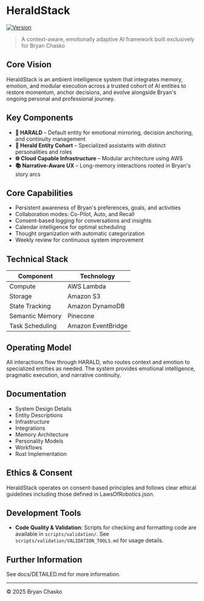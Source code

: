 # HeraldStack

[![Version](https://img.shields.io/badge/version-0.0.1-blue.svg)](https://semver.org)

> A context-aware, emotionally adaptive AI framework built exclusively for Bryan
> Chasko

## Core Vision

HeraldStack is an ambient intelligence system that integrates memory, emotion,
and modular execution across a trusted cohort of AI entities to restore
momentum, anchor decisions, and evolve alongside Bryan's ongoing personal and
professional journey.

## Key Components

- **🦊 HARALD** – Default entity for emotional mirroring, decision anchoring,  
  and continuity management
- **🧠 Herald Entity Cohort** – Specialized assistants with distinct
  personalities and roles
- **🌐 Cloud Capable Infrastructure** – Modular architecture using AWS
- **📚 Narrative-Aware UX** – Long-memory interactions rooted in Bryan's story
  arcs

## Core Capabilities

- Persistent awareness of Bryan's preferences, goals, and activities
- Collaboration modes: Co-Pilot, Auto, and Recall
- Consent-based logging for conversations and insights
- Calendar intelligence for optimal scheduling
- Thought organization with automatic categorization
- Weekly review for continuous system improvement

## Technical Stack

| Component       | Technology         |
| --------------- | ------------------ |
| Compute         | AWS Lambda         |
| Storage         | Amazon S3          |
| State Tracking  | Amazon DynamoDB    |
| Semantic Memory | Pinecone           |
| Task Scheduling | Amazon EventBridge |

## Operating Model

All interactions flow through HARALD, who routes context and emotion to
specialized entities as needed. The system provides emotional intelligence,
pragmatic execution, and narrative continuity.

## Documentation

- System Design Details
- Entity Descriptions
- Infrastructure
- Integrations
- Memory Architecture
- Personality Models
- Workflows
- Rust Implementation

## Ethics & Consent

HeraldStack operates on consent-based principles and follows clear ethical
guidelines including those defined in LawsOfRobotics.json.

## Development Tools

- **Code Quality & Validation**: Scripts for checking and formatting code are
  available in `scripts/validation/`. See
  `scripts/validation/VALIDATION_TOOLS.md` for usage details.

## Further Information

See docs/DETAILED.md for more information.

---

© 2025 Bryan Chasko
